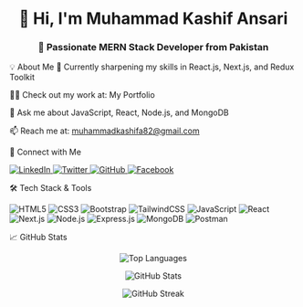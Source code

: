 <h1 align="center">👋 Hi, I'm Muhammad Kashif Ansari</h1> <h3 align="center">🚀 Passionate MERN Stack Developer from Pakistan</h3>
💡 About Me
🌱 Currently sharpening my skills in React.js, Next.js, and Redux Toolkit

👨‍💻 Check out my work at: My Portfolio

💬 Ask me about JavaScript, React, Node.js, and MongoDB

📫 Reach me at: muhammadkashifa82@gmail.com

🤝 Connect with Me
<p align="left"> <a href="https://www.linkedin.com/in/muhammad-kashif-ansari-2186a5277/" target="_blank"> <img src="https://img.shields.io/badge/LinkedIn-blue?style=flat-square&logo=linkedin" alt="LinkedIn"/> </a> <a href="your-twitter-link" target="_blank"> <img src="https://img.shields.io/badge/Twitter-blue?style=flat-square&logo=twitter" alt="Twitter"/> </a> <a href="https://github.com/MuhammadKashifAnsari123" target="_blank"> <img src="https://img.shields.io/badge/GitHub-black?style=flat-square&logo=github" alt="GitHub"/> </a> <a href="https://www.facebook.com/kashifansari.kashifansari.9256" target="_blank"> <img src="https://img.shields.io/badge/Facebook-1877F2?style=flat-square&logo=facebook&logoColor=white" alt="Facebook"/> </a> </p>
🛠️ Tech Stack & Tools
<p> <img src="https://img.shields.io/badge/HTML5-E34F26?style=flat-square&logo=html5&logoColor=white" alt="HTML5"/> <img src="https://img.shields.io/badge/CSS3-1572B6?style=flat-square&logo=css3" alt="CSS3"/> <img src="https://img.shields.io/badge/Bootstrap-563D7C?style=flat-square&logo=bootstrap" alt="Bootstrap"/> <img src="https://img.shields.io/badge/TailwindCSS-38B2AC?style=flat-square&logo=tailwind-css" alt="TailwindCSS"/> <img src="https://img.shields.io/badge/JavaScript-F7DF1E?style=flat-square&logo=javascript&logoColor=black" alt="JavaScript"/> <img src="https://img.shields.io/badge/React-61DAFB?style=flat-square&logo=react&logoColor=black" alt="React"/> <img src="https://img.shields.io/badge/Next.js-black?style=flat-square&logo=next.js" alt="Next.js"/> <img src="https://img.shields.io/badge/Node.js-339933?style=flat-square&logo=node.js&logoColor=white" alt="Node.js"/> <img src="https://img.shields.io/badge/Express.js-gray?style=flat-square&logo=express" alt="Express.js"/> <img src="https://img.shields.io/badge/MongoDB-47A248?style=flat-square&logo=mongodb" alt="MongoDB"/> <img src="https://img.shields.io/badge/Postman-FF6C37?style=flat-square&logo=postman" alt="Postman"/> </p>
📈 GitHub Stats
<p align="center"> <img src="https://github-readme-stats.vercel.app/api/top-langs/?username=MuhammadKashifAnsari123&layout=compact&theme=radical" alt="Top Languages"/> </p> <p align="center"> <img src="https://github-readme-stats.vercel.app/api?username=MuhammadKashifAnsari123&show_icons=true&theme=radical" alt="GitHub Stats"/> </p> <p align="center"> <img src="https://github-readme-streak-stats.herokuapp.com/?user=MuhammadKashifAnsari123&theme=radical" alt="GitHub Streak"/> </p>
